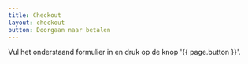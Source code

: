 ```yaml
---
title: Checkout
layout: checkout
button: Doorgaan naar betalen
---
```


Vul het onderstaand formulier in en druk op de knop '{{ page.button }}'.